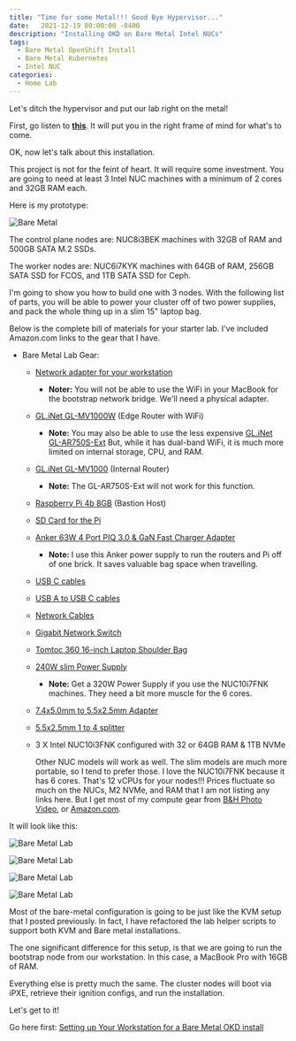 ```yaml
---
title: "Time for some Metal!!! Good Bye Hypervisor..."
date:   2021-12-19 00:00:00 -0400
description: "Installing OKD on Bare Metal Intel NUCs"
tags:
  - Bare Metal OpenShift Install
  - Bare Metal Kubernetes
  - Intel NUC
categories:
  - Home Lab
---
```

Let's ditch the hypervisor and put our lab right on the metal!

First, go listen to __[this](https://www.youtube.com/watch?v=tMDFv5m18Pw)__.  It will put you in the right frame of mind for what's to come.

OK, now let's talk about this installation.

This project is not for the feint of heart.  It will require some investment.  You are going to need at least 3 Intel NUC machines with a minimum of 2 cores and 32GB RAM each.

Here is my prototype:

![Bare Metal](/_pages/home-lab/bare-metal/images/bare-metal.jpg)

The control plane nodes are:  NUC8i3BEK machines with 32GB of RAM and 500GB SATA M.2 SSDs.

The worker nodes are: NUC6i7KYK machines with 64GB of RAM, 256GB SATA SSD for FCOS, and 1TB SATA SSD for Ceph.

I'm going to show you how to build one with 3 nodes.  With the following list of parts, you will be able to power your cluster off of two power supplies, and pack the whole thing up in a slim 15" laptop bag.

Below is the complete bill of materials for your starter lab.  I've included Amazon.com links to the gear that I have.

* Bare Metal Lab Gear:
  * [Network adapter for your workstation](https://www.amazon.com/gp/product/B08VN3DGK6/ref=ppx_yo_dt_b_search_asin_title?ie=UTF8&psc=1)
    * __Noter:__ You will not be able to use the WiFi in your MacBook for the bootstrap network bridge.  We'll need a physical adapter.
  * [GL.iNet GL-MV1000W](https://www.amazon.com/gp/product/B08DCFBV3H/ref=ppx_yo_dt_b_search_asin_title?ie=UTF8&psc=1) (Edge Router with WiFi)
    * __Note:__ You may also be able to use the less expensive [GL.iNet GL-AR750S-Ext](https://www.amazon.com/GL-iNet-GL-AR750S-Ext-pre-Installed-Cloudflare-Included/dp/B07GBXMBQF/ref=sr_1_3?dchild=1&keywords=gl.iNet&qid=1627902663&sr=8-3)  But, while it has dual-band WiFi, it is much more limited on internal storage, CPU, and RAM.
  * [GL.iNet GL-MV1000](https://www.amazon.com/gp/product/B07ZJD5BZY/ref=ppx_yo_dt_b_search_asin_title?ie=UTF8&psc=1) (Internal Router)
    * __Note:__ The GL-AR750S-Ext will not work for this function.
  * [Raspberry Pi 4b 8GB](https://www.amazon.com/gp/product/B089ZZ8DTV/ref=ppx_yo_dt_b_search_asin_title?ie=UTF8&psc=1) (Bastion Host)
  * [SD Card for the Pi](https://www.amazon.com/gp/product/B08RG6XJZD/ref=ppx_yo_dt_b_search_asin_title?ie=UTF8&psc=1)
  * [Anker 63W 4 Port PIQ 3.0 & GaN Fast Charger Adapter](https://www.amazon.com/gp/product/B088TFZ942/ref=ppx_yo_dt_b_search_asin_title?ie=UTF8&psc=1)
    * __Note:__ I use this Anker power supply to run the routers and Pi off of one brick.  It saves valuable bag space when travelling.
  * [USB C cables](https://www.amazon.com/gp/product/B08R68T84N/ref=ppx_yo_dt_b_search_asin_title?ie=UTF8&psc=1)
  * [USB A to USB C cables](https://www.amazon.com/gp/product/B08T5VXQN3/ref=ppx_yo_dt_b_search_asin_title?ie=UTF8&psc=1)
  * [Network Cables](https://www.amazon.com/gp/product/B07958727H/ref=ppx_yo_dt_b_search_asin_title?ie=UTF8&psc=1)
  * [Gigabit Network Switch](https://www.bhphotovideo.com/c/product/1614892-REG/ubiquiti_networks_usw_flex_mini_unifi_usw_flex_mini.html)
  * [Tomtoc 360 16-inch Laptop Shoulder Bag](https://www.amazon.com/gp/product/B082DTNLBJ/ref=ppx_yo_dt_b_search_asin_title?ie=UTF8&psc=1)
  * [240W slim Power Supply](https://www.amazon.com/gp/product/B07QZGLFWF/ref=ppx_yo_dt_b_search_asin_title?ie=UTF8&psc=1)
    * __Note:__ Get a 320W Power Supply if you use the NUC10i7FNK machines.  They need a bit more muscle for the 6 cores.
  * [7.4x5.0mm to 5.5x2.5mm Adapter](https://www.amazon.com/gp/product/B07W59BMSD/ref=ppx_od_dt_b_asin_title_s00?ie=UTF8&psc=1)
  * [5.5x2.5mm 1 to 4 splitter](https://www.amazon.com/gp/product/B07BBQ54K4/ref=ppx_yo_dt_b_search_asin_title?ie=UTF8&psc=1)
  * 3 X Intel NUC10i3FNK configured with 32 or 64GB RAM & 1TB NVMe

     Other NUC models will work as well.  The slim models are much more portable, so I tend to prefer those.  I love the NUC10i7FNK because it has 6 cores.  That's 12 vCPUs for your nodes!!!
     Prices fluctuate so much on the NUCs, M2 NVMe, and RAM that I am not listing any links here.  But I get most of my compute gear from [B&H Photo Video](https://www.bhphotovideo.com), or [Amazon.com](https://www.amazon.com).

It will look like this: 

![Bare Metal Lab](/_pages/home-lab/bare-metal/images/bare-metal-lab.jpg)

![Bare Metal Lab](/_pages/home-lab/bare-metal/images/bare-metal-front.jpg)

![Bare Metal Lab](/_pages/home-lab/bare-metal/images/bare-metal-bag.jpg)

![Bare Metal Lab](/_pages/home-lab/bare-metal/images/NetworkTopologyBareMetal.png)

Most of the bare-metal configuration is going to be just like the KVM setup that I posted previously.  In fact, I have refactored the lab helper scripts to support both KVM and Bare metal installations.

The one significant difference for this setup, is that we are going to run the bootstrap node from our workstation.  In this case, a MacBook Pro with 16GB of RAM.

Everything else is pretty much the same.  The cluster nodes will boot via iPXE, retrieve their ignition configs, and run the installation.

Let's get to it!

Go here first:  [Setting up Your Workstation for a Bare Metal OKD install](/home-lab/bare-metal-okd-workstation/)
